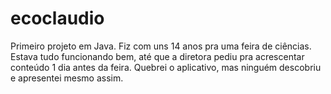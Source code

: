 # ecoclaudio
Primeiro projeto em Java. Fiz com uns 14 anos pra uma feira de ciências. Estava tudo funcionando bem, até que a diretora pediu pra acrescentar conteúdo 1 dia antes da feira. Quebrei o aplicativo, mas ninguém descobriu e apresentei mesmo assim.
